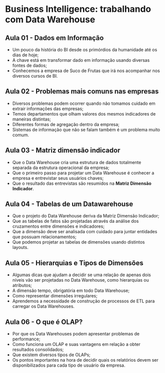 # Business Intelligence: trabalhando com Data Warehouse

## Aula 01 - Dados em Informação

- Um pouco da história do BI desde os primórdios da humanidade até os dias de hoje;
- A chave está em transformar dado em informação usando diversas fontes de dados;
- Conhecemos a empresa de Suco de Frutas que irá nos acompanhar nos diversos cursos de BI.

## Aula 02 - Problemas mais comuns nas empresas

- Diversos problemas podem ocorrer quando não tomamos cuidado em extrair informações das empresas;
- Temos departamentos que olham valores dos mesmos indicadores de maneiras distintas;
- Diferentes formas de agregação dentro da empresa;
- Sistemas de informação que não se falam também é um problema muito comum.

## Aula 03 - Matriz dimensão indicador

- Que o Data Warehouse cria uma estrutura de dados totalmente separada da estrutura operacional da empresa;
- Que o primeiro passo para projetar um Data Warehouse é conhecer a empresa e entrevistar seus usuários chaves;
- Que o resultado das entrevistas são resumidos na **Matriz Dimensão Indicador**. 

## Aula 04 - Tabelas de um Datawarehouse

- Que o projeto do Data Warehouse deriva da Matriz Dimensão Indicador;
- Que as tabelas de fatos são projetadas através da análise dos cruzamentos entre dimensões e indicadores;
- Que a dimensão deve ser analisada com cuidado para juntar entidades que possuam relacionamentos;
- Que podemos projetar as tabelas de dimensões usando distintos layouts.

## Aula 05 - Hierarquias e Tipos de Dimensões

- Algumas dicas que ajudam a decidir se uma relação de apenas dois níveis vão ser projetadas no Data Warehouse, como hierarquias ou atributos;
- A dimensão tempo, obrigatória em todo Data Warehouse;
- Como representar dimensões irregulares;
- Aprendemos a necessidade de construção de processos de ETL para carregar os Data Warehouses.

## Aula 06 - O que é OLAP?

- Por que os Data Warehouses podem apresentar problemas de performance;
- Como funciona um OLAP e suas vantagens em relação a obter resultados consolidados;
- Que existem diversos tipos de OLAPs;
- Os pontos importantes na hora de decidir quais os relatórios devem ser disponibilizados para cada tipo de usuário da empresa.

